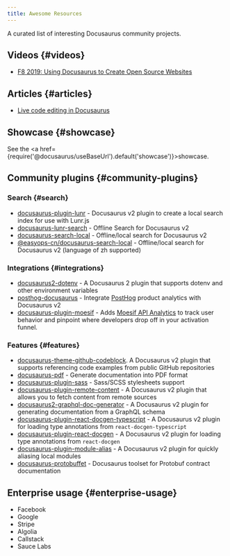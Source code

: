 ```yaml
---
title: Awesome Resources
---
```


A curated list of interesting Docusaurus community projects.

## Videos {#videos}

- [F8 2019: Using Docusaurus to Create Open Source Websites](https://www.youtube.com/watch?v=QcGJsf6mgZE)

## Articles {#articles}

- [Live code editing in Docusaurus](https://dev.to/mrmuhammadali/live-code-editing-in-docusaurus-ux-at-its-best-2hj1)

## Showcase {#showcase}

See the <a href={require('@docusaurus/useBaseUrl').default('showcase')}>showcase</a>.

## Community plugins {#community-plugins}

### Search {#search}

- [docusaurus-plugin-lunr](https://github.com/daldridge/docusaurus-plugin-lunr) - Docusaurus v2 plugin to create a local search index for use with Lunr.js
- [docusaurus-lunr-search](https://github.com/lelouch77/docusaurus-lunr-search) - Offline Search for Docusaurus v2
- [docusaurus-search-local](https://github.com/cmfcmf/docusaurus-search-local) - Offline/local search for Docusaurus v2
- [@easyops-cn/docusaurus-search-local](https://github.com/easyops-cn/docusaurus-search-local) - Offline/local search for Docusaurus v2 (language of zh supported)

### Integrations {#integrations}

- [docusaurus2-dotenv](https://github.com/jonnynabors/docusaurus2-dotenv) - A Docusaurus 2 plugin that supports dotenv and other environment variables
- [posthog-docusaurus](https://github.com/PostHog/posthog-docusaurus) - Integrate [PostHog](https://posthog.com/) product analytics with Docusaurus v2
- [docusaurus-plugin-moesif](https://github.com/Moesif/docusaurus-plugin-moesif) - Adds [Moesif API Analytics](https://www.moesif.com/) to track user behavior and pinpoint where developers drop off in your activation funnel.

### Features {#features}

- [docusaurus-theme-github-codeblock](https://github.com/saucelabs/docusaurus-theme-github-codeblock). A Docusaurus v2 plugin that supports referencing code examples from public GitHub repositories
- [docusaurus-pdf](https://github.com/KohheePeace/docusaurus-pdf) - Generate documentation into PDF format
- [docusaurus-plugin-sass](https://github.com/rlamana/docusaurus-plugin-sass) - Sass/SCSS stylesheets support
- [docusaurus-plugin-remote-content](https://github.com/rdilweb/docusaurus-plugin-remote-content) - A Docusaurus v2 plugin that allows you to fetch content from remote sources
- [docusaurus2-graphql-doc-generator](https://github.com/edno/docusaurus2-graphql-doc-generator) - A Docusaurus v2 plugin for generating documentation from a GraphQL schema
- [docusaurus-plugin-react-docgen-typescript](https://github.com/atomicpages/docusaurus-plugin-react-docgen-typescript) - A Docusaurus v2 plugin for loading type annotations from `react-docgen-typescript`
- [docusaurus-plugin-react-docgen](https://github.com/atomicpages/docusaurus-plugin-react-docgen) - A Docusaurus v2 plugin for loading type annotations from `react-docgen`
- [docusaurus-plugin-module-alias](https://github.com/atomicpages/docusaurus-plugin-module-alias) - A Docusaurus v2 plugin for quickly aliasing local modules
- [docusaurus-protobuffet](https://github.com/protobuffet/docusaurus-protobuffet) - Docusaurus toolset for Protobuf contract documentation

## Enterprise usage {#enterprise-usage}

- Facebook
- Google
- Stripe
- Algolia
- Callstack
- Sauce Labs
